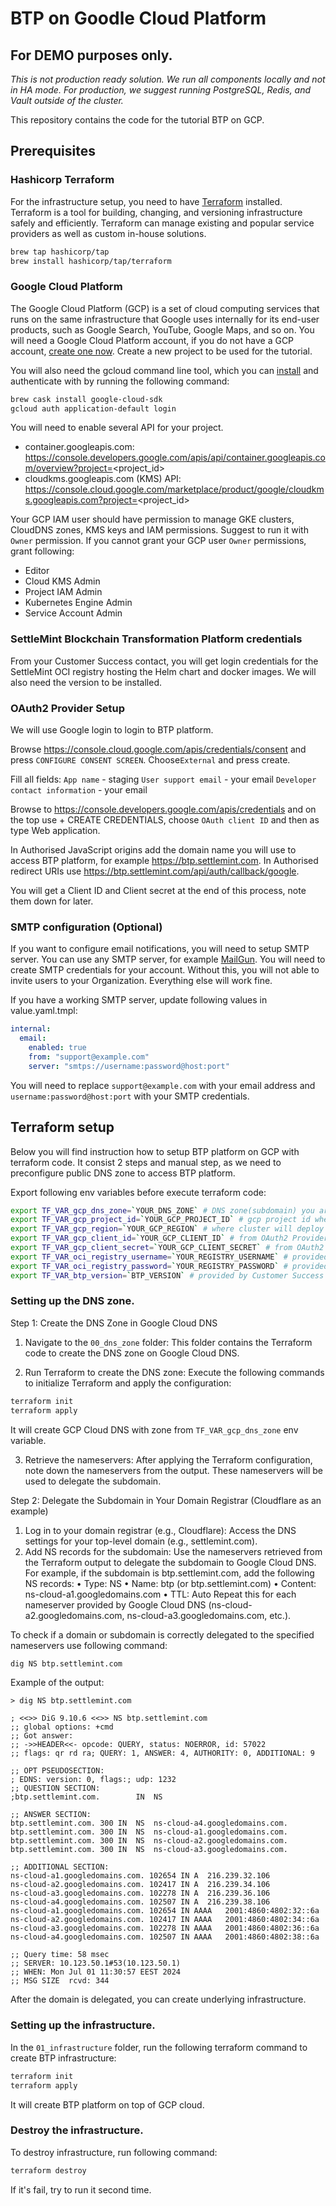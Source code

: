 # BTP on Goodle Cloud Platform

## **For DEMO purposes only.**
*This is not production ready solution. We run all components locally and not in HA mode. For production, we suggest running PostgreSQL, Redis, and Vault outside of the cluster.*

This repository contains the code for the tutorial BTP on GCP.

## Prerequisites

### Hashicorp Terraform

For the infrastructure setup, you need to have [Terraform](https://developer.hashicorp.com/terraform/tutorials/gcp-get-started/install-cli) installed. Terraform is a tool for building, changing, and versioning infrastructure safely and efficiently. Terraform can manage existing and popular service providers as well as custom in-house solutions.

```sh
brew tap hashicorp/tap
brew install hashicorp/tap/terraform
```

### Google Cloud Platform

The Google Cloud Platform (GCP) is a set of cloud computing services that runs on the same infrastructure that Google uses internally for its end-user products, such as Google Search, YouTube, Google Maps, and so on. You will need a Google Cloud Platform account, if you do not have a GCP account, [create one now](https://console.cloud.google.com/freetrial/). Create a new project to be used for the tutorial.

You will also need the gcloud command line tool, which you can [install](https://cloud.google.com/sdk/docs/install) and authenticate with by running the following command:

```sh
brew cask install google-cloud-sdk
gcloud auth application-default login
```

You will need to enable several API for your project.

- container.googleapis.com: https://console.developers.google.com/apis/api/container.googleapis.com/overview?project=<project_id>
- cloudkms.googleapis.com (KMS) API: https://console.cloud.google.com/marketplace/product/google/cloudkms.googleapis.com?project=<project_id>

Your GCP IAM user should have permission to manage GKE clusters, CloudDNS zones, KMS keys and IAM permissions. Suggest to run it with `Owner` permission. If you cannot grant your GCP user `Owner` permissions, grant following:
- Editor
- Cloud KMS Admin
- Project IAM Admin
- Kubernetes Engine Admin
- Service Account Admin

### SettleMint Blockchain Transformation Platform credentials

From your Customer Success contact, you will get login credentials for the SettleMint OCI registry hosting the Helm chart and docker images. We will also need the version to be installed.

### OAuth2 Provider Setup

We will use Google login to login to BTP platform.

Browse https://console.cloud.google.com/apis/credentials/consent and press `CONFIGURE CONSENT SCREEN`. Choose`External` and press create.

Fill all fields:
`App name` - staging
`User support email` - your email
`Developer contact information` - your email

Browse to https://console.developers.google.com/apis/credentials and on the top use + CREATE CREDENTIALS, choose `OAuth client ID` and then as type Web application.

In Authorised JavaScript origins add the domain name you will use to access BTP platform, for example https://btp.settlemint.com. In Authorised redirect URIs use https://btp.settlemint.com/api/auth/callback/google.

You will get a Client ID and Client secret at the end of this process, note them down for later.

### SMTP configuration (Optional)

If you want to configure email notifications, you will need to setup SMTP server. You can use any SMTP server, for example [MailGun](https://www.mailgun.com/). You will need to create SMTP credentials for your account. Without this, you will not able to invite users to your Organization. Everything else will work fine.

If you have a working SMTP server, update following values in value.yaml.tmpl:

```yaml
internal:
  email:
    enabled: true
    from: "support@example.com"
    server: "smtps://username:password@host:port"
```

You will need to replace `support@example.com` with your email address and `username:password@host:port` with your SMTP credentials.

## Terraform setup

Below you will find instruction how to setup BTP platform on GCP with terraform code. It consist 2 steps and manual step, as we need to preconfigure public DNS zone to access BTP platform.

Export following env variables before execute terraform code:
```sh
export TF_VAR_gcp_dns_zone=`YOUR_DNS_ZONE` # DNS zone(subdomain) you are using to access the btp platform, eg btp.settlemint.com
export TF_VAR_gcp_project_id=`YOUR_GCP_PROJECT_ID` # gcp project id where you setup BTP platform
export TF_VAR_gcp_region=`YOUR_GCP_REGION` # where cluster will deploy
export TF_VAR_gcp_client_id=`YOUR_GCP_CLIENT_ID` # from OAuth2 Provider Setup step
export TF_VAR_gcp_client_secret=`YOUR_GCP_CLIENT_SECRET` # from OAuth2 Provider Setup step
export TF_VAR_oci_registry_username=`YOUR_REGISTRY_USERNAME` # provided by Customer Success Team
export TF_VAR_oci_registry_password=`YOUR_REGISTRY_PASSWORD` # provided by Customer Success Team
export TF_VAR_btp_version=`BTP_VERSION` # provided by Customer Success Team

```

### Setting up the DNS zone.

Step 1: Create the DNS Zone in Google Cloud DNS

1.	Navigate to the `00_dns_zone` folder:
This folder contains the Terraform code to create the DNS zone on Google Cloud DNS.

2.	Run Terraform to create the DNS zone:
Execute the following commands to initialize Terraform and apply the configuration:

```sh
terraform init
terraform apply
```

It will create GCP Cloud DNS with zone from `TF_VAR_gcp_dns_zone` env variable.

3.	Retrieve the nameservers:
After applying the Terraform configuration, note down the nameservers from the output. These nameservers will be used to delegate the subdomain.

Step 2: Delegate the Subdomain in Your Domain Registrar (Cloudflare as an example)

1.	Log in to your domain registrar (e.g., Cloudflare):
Access the DNS settings for your top-level domain (e.g., settlemint.com).
2.	Add NS records for the subdomain:
Use the nameservers retrieved from the Terraform output to delegate the subdomain to Google Cloud DNS. For example, if the subdomain is btp.settlemint.com, add the following NS records:
	•	Type: NS
	•	Name: btp (or btp.settlemint.com)
	•	Content: ns-cloud-a1.googledomains.com
	•	TTL: Auto
Repeat this for each nameserver provided by Google Cloud DNS (ns-cloud-a2.googledomains.com, ns-cloud-a3.googledomains.com, etc.).

To check if a domain or subdomain is correctly delegated to the specified nameservers use following command:
```sh
dig NS btp.settlemint.com
```

Example of the output:
```
> dig NS btp.settlemint.com

; <<>> DiG 9.10.6 <<>> NS btp.settlemint.com
;; global options: +cmd
;; Got answer:
;; ->>HEADER<<- opcode: QUERY, status: NOERROR, id: 57022
;; flags: qr rd ra; QUERY: 1, ANSWER: 4, AUTHORITY: 0, ADDITIONAL: 9

;; OPT PSEUDOSECTION:
; EDNS: version: 0, flags:; udp: 1232
;; QUESTION SECTION:
;btp.settlemint.com.		IN	NS

;; ANSWER SECTION:
btp.settlemint.com.	300	IN	NS	ns-cloud-a4.googledomains.com.
btp.settlemint.com.	300	IN	NS	ns-cloud-a1.googledomains.com.
btp.settlemint.com.	300	IN	NS	ns-cloud-a2.googledomains.com.
btp.settlemint.com.	300	IN	NS	ns-cloud-a3.googledomains.com.

;; ADDITIONAL SECTION:
ns-cloud-a1.googledomains.com. 102654 IN A	216.239.32.106
ns-cloud-a2.googledomains.com. 102417 IN A	216.239.34.106
ns-cloud-a3.googledomains.com. 102278 IN A	216.239.36.106
ns-cloud-a4.googledomains.com. 102507 IN A	216.239.38.106
ns-cloud-a1.googledomains.com. 102654 IN AAAA	2001:4860:4802:32::6a
ns-cloud-a2.googledomains.com. 102417 IN AAAA	2001:4860:4802:34::6a
ns-cloud-a3.googledomains.com. 102278 IN AAAA	2001:4860:4802:36::6a
ns-cloud-a4.googledomains.com. 102507 IN AAAA	2001:4860:4802:38::6a

;; Query time: 58 msec
;; SERVER: 10.123.50.1#53(10.123.50.1)
;; WHEN: Mon Jul 01 11:30:57 EEST 2024
;; MSG SIZE  rcvd: 344
```

After the domain is delegated, you can create underlying infrastructure.

### Setting up the infrastructure.

In the `01_infrastructure` folder, run the following terraform command to create BTP infrastructure:
```sh
terraform init
terraform apply
```

It will create BTP platform on top of GCP cloud.

### Destroy the infrastructure.

To destroy infrastructure, run following command:
```sh
terraform destroy
```

If it's fail, try to run it second time.
